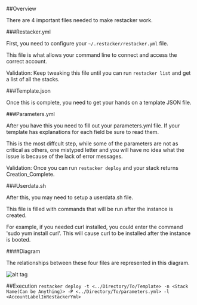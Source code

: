 ##Overview

There are 4 important files needed to make restacker work.

###Restacker.yml

First, you need to configure your `~/.restacker/restacker.yml` file.

This file is what allows your command line to connect and access the correct account.

Validation:
Keep tweaking this file until you can run `restacker list` and get a list of all the stacks.

###Template.json

Once this is complete, you need to get your hands on a template JSON file.

###Parameters.yml

After you have this you need to fill out your parameters.yml file. If your template has explanations for each field be sure to read them. 

This is the most diffcult step, while some of the parameters are not as critical as others, one mistyped letter and you will have no idea what the issue is because of the lack of error messages. 

Validation:
Once you can run `restacker deploy` and your stack returns Creation_Complete.

###Userdata.sh

After this, you may need to setup a userdata.sh file. 

This file is filled with commands that will be run after the instance is created. 

For example, if you needed curl installed, you could enter the command 'sudo yum install curl'. This will cause curl to be installed after the instance is booted.

####Diagram

The relationships between these four files are represented in this diagram.


![alt tag](Restacker.png)

##Execution
`restacker deploy -t <../Directory/To/Template> -n <Stack Name(Can be Anything)> -P <../Directory/To/parameters.yml> -l <AccountLabelInRestackerYml>`
